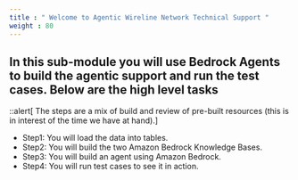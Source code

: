 ```yaml
---
title : " Welcome to Agentic Wireline Network Technical Support "
weight : 80
---
```


## In this sub-module you will use Bedrock Agents to build the agentic support and run the test cases. Below are the high level tasks
::alert[ The steps are a mix of build and review of pre-built resources (this is in interest of the time we have at hand).]
- Step1: You will load the data into tables.
- Step2: You will build the two Amazon Bedrock Knowledge Bases.
- Step3: You will build an agent using Amazon Bedrock. 
- Step4: You will run test cases to see it in action.